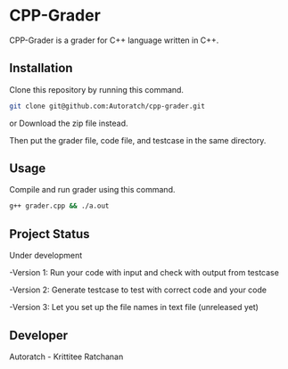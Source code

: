 # CPP-Grader

CPP-Grader is a grader for C++ language written in C++.

## Installation

Clone this repository by running this command.
```bash
git clone git@github.com:Autoratch/cpp-grader.git
```
or Download the zip file instead.

Then put the grader file, code file, and testcase in the same directory.

## Usage

Compile and run grader using this command.
```bash
g++ grader.cpp && ./a.out
```

## Project Status

Under development

-Version 1: Run your code with input and check with output from testcase

-Version 2: Generate testcase to test with correct code and your code 

-Version 3: Let you set up the file names in text file (unreleased yet)

## Developer
Autoratch - Krittitee Ratchanan
